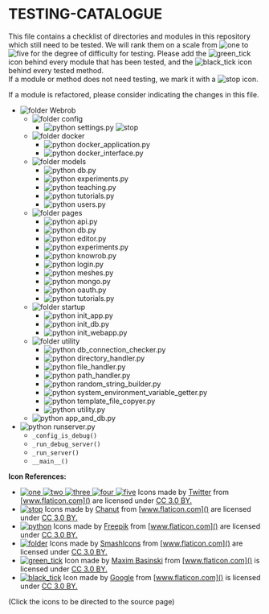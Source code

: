 # TESTING-CATALOGUE
This file contains a checklist of directories and modules in this repository which still need to be tested. We will rank them on a scale from ![one][one_16] to ![five][five_16] for the degree of difficulty for testing. Please add the ![green_tick][green_tick_16] icon behind every module that has been tested, and the ![black_tick][black_tick_16] icon behind every tested method.  
If a module or method does not need testing, we mark it with a ![stop][stop_16] icon.

If a module is refactored, please consider indicating the changes in this file.

- ![folder][folder_16] Webrob
    - ![folder][folder_16] config
        - ![python][python_16] settings.py ![stop][stop_16]
    - ![folder][folder_16] docker
        - ![python][python_16] docker_application.py
        - ![python][python_16] docker_interface.py
    - ![folder][folder_16] models
        - ![python][python_16] db.py
        - ![python][python_16] experiments.py
        - ![python][python_16] teaching.py
        - ![python][python_16] tutorials.py
        - ![python][python_16] users.py
    - ![folder][folder_16] pages
        - ![python][python_16] api.py
        - ![python][python_16] db.py
        - ![python][python_16] editor.py
        - ![python][python_16] experiments.py
        - ![python][python_16] knowrob.py
        - ![python][python_16] login.py
        - ![python][python_16] meshes.py
        - ![python][python_16] mongo.py
        - ![python][python_16] oauth.py
        - ![python][python_16] tutorials.py
    - ![folder][folder_16] startup
        - ![python][python_16] init_app.py
        - ![python][python_16] init_db.py
        - ![python][python_16] init_webapp.py
    - ![folder][folder_16] utility
        - ![python][python_16] db_connection_checker.py
        - ![python][python_16] directory_handler.py
        - ![python][python_16] file_handler.py
        - ![python][python_16] path_handler.py
        - ![python][python_16] random_string_builder.py
        - ![python][python_16] system_environment_variable_getter.py
        - ![python][python_16] template_file_copyer.py
        - ![python][python_16] utility.py
    - ![python][python_16] app_and_db.py
- ![python][python_16] runserver.py
    - `_config_is_debug()`
    - `_run_debug_server()`
    - `_run_server()`
    - `__main__()`

**Icon References:**
- [![one][one_16] ![two][two_16] ![three][three_16] ![four][four_16] ![five][five_16]](https://www.flaticon.com/packs/characters-and-numbers) Icons made by [Twitter](https://www.flaticon.com/authors/twitter) from [www.flaticon.com]() are licensed under [CC 3.0 BY.](https://creativecommons.org/licenses/by/3.0/)
- [![stop][stop_16]](https://www.flaticon.com/free-icon/stop_151955#term=stop&page=1&position=18) Icons made by [Chanut](https://www.flaticon.com/authors/chanut) from [www.flaticon.com]() are licensed under [CC 3.0 BY.](https://creativecommons.org/licenses/by/3.0/)
- [![python][python_16]](https://www.flaticon.com/free-icon/python_919852#term=python&page=1&position=4) Icons made by [Freepik](https://www.flaticon.com/authors/freepik) from [www.flaticon.com]() are licensed under [CC 3.0 BY.](https://creativecommons.org/licenses/by/3.0/)
- [![folder][folder_16]](https://www.flaticon.com/free-icon/folder_148947#term=folder&page=1&position=36) Icons made by [SmashIcons](https://www.flaticon.com/authors/smashicons) from [www.flaticon.com]() are licensed under [CC 3.0 BY.](https://creativecommons.org/licenses/by/3.0/)
- [![green_tick][green_tick_16]](https://www.flaticon.com/free-icon/checked_291201#term=tick&page=1&position=2) Icon made by [Maxim Basinski](https://www.flaticon.com/authors/maxim-basinski) from [www.flaticon.com]() is licensed under [CC 3.0 BY.](https://creativecommons.org/licenses/by/3.0/)
- [![black_tick][black_tick_16]](https://www.flaticon.com/free-icon/check-symbol_60731#term=tick&page=1&position=19) Icon made by [Google](https://www.flaticon.com/authors/google)  from [www.flaticon.com]() is licensed under [CC 3.0 BY.](https://creativecommons.org/licenses/by/3.0/)

(Click the icons to be directed to the source page)

[one_16]: https://raw.githubusercontent.com/navidJadid/openease_webserver_development/master/Testing%20Catalogue%20Icons/Numbers/one_16.png
[two_16]: https://raw.githubusercontent.com/navidJadid/openease_webserver_development/master/Testing%20Catalogue%20Icons/Numbers/two_16.png
[three_16]: https://raw.githubusercontent.com/navidJadid/openease_webserver_development/master/Testing%20Catalogue%20Icons/Numbers/three_16.png
[four_16]: https://raw.githubusercontent.com/navidJadid/openease_webserver_development/master/Testing%20Catalogue%20Icons/Numbers/four_16.png
[five_16]: https://raw.githubusercontent.com/navidJadid/openease_webserver_development/master/Testing%20Catalogue%20Icons/Numbers/five16.png
[stop_16]: https://raw.githubusercontent.com/navidJadid/openease_webserver_development/master/Testing%20Catalogue%20Icons/stop_16.png
[python_16]: https://raw.githubusercontent.com/navidJadid/openease_webserver_development/master/Testing%20Catalogue%20Icons/python_16.png
[python_24]: https://raw.githubusercontent.com/navidJadid/openease_webserver_development/master/Testing%20Catalogue%20Icons/python_24.png
[folder_16]: https://raw.githubusercontent.com/navidJadid/openease_webserver_development/master/Testing%20Catalogue%20Icons/folder_16.png
[folder_24]: https://raw.githubusercontent.com/navidJadid/openease_webserver_development/master/Testing%20Catalogue%20Icons/folder_24.png
[green_tick_16]: https://raw.githubusercontent.com/navidJadid/openease_webserver_development/master/Testing%20Catalogue%20Icons/green_check_16.png
[black_tick_16]: https://raw.githubusercontent.com/navidJadid/openease_webserver_development/master/Testing%20Catalogue%20Icons/black_check_16.png